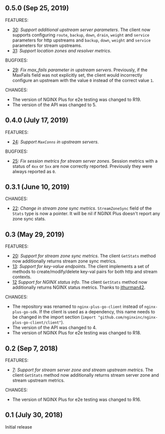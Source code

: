 ## 0.5.0 (Sep 25, 2019)
FEATURES:
* [30](https://github.com/nginxinc/nginx-plus-go-client/pull/30): *Support additional upstream server parameters*.
The client now supports configuring `route`, `backup`, `down`, `drain`,  `weight` and `service` parameters for http upstreams and  `backup`, `down`,  `weight` and  `service` parameters for stream upstreams.
* [31](https://github.com/nginxinc/nginx-plus-go-client/pull/31): *Support location zones and resolver metrics*.

BUGFIXES:
* [29](https://github.com/nginxinc/nginx-plus-go-client/pull/29): *Fix max_fails parameter in upstream servers*. Previously, if the MaxFails field was not explicitly set, the client would incorrectly configure an upstream with the value `0` instead of the correct value `1`.

CHANGES:
* The version of NGINX Plus for e2e testing was changed to R19.
* The version of the API was changed to 5.

## 0.4.0 (July 17, 2019)
FEATURES:
* [24](https://github.com/nginxinc/nginx-plus-go-client/pull/24): *Support `MaxConns` in upstream servers*.

BUGFIXES:
* [25](https://github.com/nginxinc/nginx-plus-go-client/pull/25): *Fix session metrics for stream server zones*. Session metrics with a status of `4xx` or `5xx` are now correctly reported. Previously they were always reported as `0`.

## 0.3.1 (June 10, 2019)
CHANGES:
* [22](https://github.com/nginxinc/nginx-plus-go-client/pull/22): *Change in stream zone sync metrics*. `StreamZoneSync` field of the `Stats` type is now a pointer. It will be nil if NGINX Plus doesn't report any zone sync stats.

## 0.3 (May 29, 2019)
FEATURES:
* [20](https://github.com/nginxinc/nginx-plus-go-client/pull/20): *Support for stream zone sync metrics*. The client `GetStats` method now additionally returns stream zone sync metrics. 
* [13](https://github.com/nginxinc/nginx-plus-go-client/pull/13): *Support for key-value endpoints*. The client implements a set of methods to create/modify/delete key-val pairs for both http and stream contexts.
* [12](https://github.com/nginxinc/nginx-plus-go-client/pull/12) *Support for NGINX status info*. The client `GetStats` method now additionally returns NGINX status metrics. Thanks to [jthurman42](https://github.com/jthurman42).

CHANGES:
* The repository was renamed to `nginx-plus-go-client` instead of `nginx-plus-go-sdk`. If the client is used as a dependency, this name needs to be changed in the import section (`import "github.com/nginxinc/nginx-plus-go-client/client"`).
* The version of the API was changed to 4.
* The version of NGINX Plus for e2e testing was changed to R18.

## 0.2 (Sep 7, 2018)

FEATURES:
* [7](https://github.com/nginxinc/nginx-plus-go-sdk/pull/7): *Support for stream server zone and stream upstream metrics*. The client `GetStats` method now additionally returns stream server zone and stream upstream metrics.

CHANGES:
* The version of NGINX Plus for e2e testing was changed to R16.

## 0.1 (July 30, 2018)
Initial release
